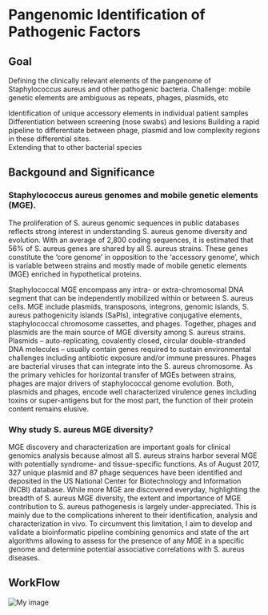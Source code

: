 # Pangenomic Identification of Pathogenic Factors

## Goal
Defining the clinically relevant elements of the pangenome of Staphylococcus aureus and other pathogenic bacteria.   Challenge: mobile genetic elements are ambiguous as repeats, phages, plasmids, etc

 Identification of unique accessory elements in individual patient samples
Differentiation between screening (nose swabs) and lesions
Building a rapid pipeline to differentiate between phage, plasmid and low complexity regions in these differential sites.  
Extending that to other bacterial species

## Backgound and Significance
### Staphylococcus aureus genomes and mobile genetic elements (MGE).
 The proliferation of S. aureus genomic sequences in public databases reflects strong interest in understanding S. aureus genome diversity and evolution. With an average of 2,800 coding sequences, it is estimated that 56% of S. aureus genes are shared by all S. aureus strains. These genes constitute the ‘core genome’ in opposition to the ‘accessory genome’, which is variable between strains and mostly made of mobile genetic elements (MGE) enriched in hypothetical proteins. 

 Staphylococcal MGE encompass any intra- or extra-chromosomal DNA segment that can be independently mobilized within or between S. aureus cells. MGE include plasmids, transposons, integrons, genomic islands, S. aureus pathogenicity islands (SaPIs), integrative conjugative elements, staphylococcal chromosome cassettes, and phages. Together, phages and plasmids are the main source of MGE diversity among S. aureus strains. Plasmids – auto-replicating, covalently closed, circular double-stranded DNA molecules – usually contain genes required to sustain environmental challenges including antibiotic exposure and/or immune pressures. Phages are bacterial viruses that can integrate into the S. aureus chromosome. As the primary vehicles for horizontal transfer of MGEs between strains, phages are major drivers of staphylococcal genome evolution. Both, plasmids and phages, encode well characterized virulence genes including toxins or super-antigens but for the most part, the function of their protein content remains elusive. 

### Why study S. aureus MGE diversity?
 MGE discovery and characterization are important goals for clinical genomics analysis because almost all S. aureus strains harbor several MGE with potentially syndrome- and tissue-specific functions. As of August 2017,  327 unique plasmid and 87 phage sequences have been identified and deposited in the US National Center for Biotechnology and Information (NCBI) database. While more MGE are discovered everyday, highlighting the breadth of S. aureus MGE diversity, the extent and importance of MGE contribution to S. aureus pathogenesis is largely under-appreciated. This is mainly due to the complications inherent to their identification, analysis and characterization in vivo. To circumvent this limitation, I aim  to develop and validate a bioinformatic pipeline combining genomics and state of the art algorithms allowing to assess for the presence of any MGE in a specific genome and determine potential associative correlations with S. aureus diseases. 

## WorkFlow
![My image](https://github.com/Rickcopin/Pathogenic_Pangenomes/blob/master/images/approaches.png)
